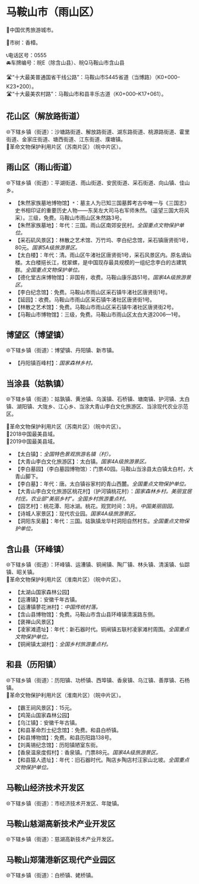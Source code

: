 # 马鞍山市（雨山区）  
🏅中国优秀旅游城市。   
  
🌳市树：香樟。    
  
📞电话区号：0555  
🚘车牌编号：皖E（除含山县）、皖Q马鞍山市含山县  
  
🛣️“十大最美普通国省干线公路”：马鞍山市S445省道（当博路）（K0+000–K23+200）。   
🛣️“十大最美农村路”：马鞍山市和县丰乐古道（K0+000–K17+061）。   

## 花山区（解放路街道）  
🌐下辖乡镇（街道）：沙塘路街道、解放路街道、湖东路街道、桃源路街道、霍里街道、金家庄街道、塘西街道、江东街道、濮塘镇。    
🚩革命文物保护利用片区（苏南片区）（皖中片区）。   

## 雨山区（雨山街道）  
🌐下辖乡镇（街道）：平湖街道、雨山街道、安民街道、采石街道、向山镇、佳山乡。    
  
* 【朱然家族墓地博物馆】`*`：墓主人为已知三国墓葬考古中唯一与《三国志》史书相印证的重要历史人物——东吴左大司马右军师朱然。（遥望三国大将风采）。三级，免费。马鞍山市雨山区朱然路3号。
* 【朱然家族墓地】：年代：三国。雨山区南郊安民村。*全国重点文物保护单位。*  
* 【采石矶风景区】：林散之艺术馆、万竹坞、李白纪念馆，采石镇唐贤街1号，80元。*国家5A级旅游景区。*  
* 【太白楼】：年代：清。雨山区牛渚社区唐贤街1号，采石风景区内。原名谪仙楼。太白楼挹长江，枕翠螺，是中国现存最具规模的一组纪念李白的古建筑群。*全国重点文物保护单位。*  
* 【德化堂古床博物馆】：非国有，收费。马鞍山康乐路51号。*国家4A级旅游景区。*  
* 【李白纪念馆】：免费。马鞍山市雨山区采石镇牛渚社区唐贤街1号。   
* 【延园】：收费。马鞍山市雨山区采石镇牛渚社区唐贤街1号。   
* 【林散之艺术馆】：免费。马鞍山市雨山区采石镇牛渚社区唐贤街2号。   
* 【马鞍山市博物馆】：三级，免费。马鞍山市雨山区太白大道2006—1号。   

## 博望区（博望镇）  
🌐下辖乡镇（街道）：博望镇、丹阳镇、新市镇。  
  
* 【丹阳镇百峰村】：*国家森林乡村。*  

## 当涂县（姑孰镇）  
🌐下辖乡镇（街道）：姑孰镇、黄池镇、乌溪镇、石桥镇、塘南镇、护河镇、太白镇、湖阳镇、大陇乡、江心乡、当涂大青山李白文化旅游区、当涂现代农业示范区。   
  
🚩革命文物保护利用片区（苏南片区）（皖中片区）。   
🏅2018中国最美县域。   
🏅2019中国最美县域。   
  
* 【太白镇】：*全国特色景观旅游名镇（村）。*  
* 【大青山李白文化旅游区】：太白镇。*国家4A级旅游景区。*  
* 【李白墓园】（李白墓园博物馆）：门票40园。马鞍山当涂县太白镇太白村，大青山脚下。   
* 【李白墓】：年代：唐。太白镇谷家村的青山西麓。*全国重点文物保护单位。*  
* 【大青山李白文化旅游区桃花村】（护河镇桃花村）：*国家森林乡村。美丽宜居村庄。农业部“美丽乡村”。全国乡村旅游重点村。*  
* 【园艺村】：桃花潭、阳冰湖。桃花。观赏时间：3月。*中国美丽田园。*  
* 【诗城人家景区】：现代农业园。*国家4A级旅游景区。*  
* 【洞阳东吴墓】：年代：三国。姑孰镇龙华村洞阳自然村东。*全国重点文物保护单位。*  

## 含山县（环峰镇）  
🌐下辖乡镇（街道）：环峰镇、运漕镇、铜闸镇、陶厂镇、林头镇、清溪镇、仙踪镇、昭关镇。    
🚩革命文物保护利用片区（淮南片区）（皖中片区）。   
  
* 【太湖山国家森林公园】  
* 【运漕镇】：安徽千年古镇。   
* 【运漕镇蓼花洲村】：*中国传统村落。*  
* 【含山县博物馆】：免费。马鞍山市含山县环峰镇清溪路东侧。   
* 【褒禅山风景区】  
* 【凌家滩遗址】：年代：新石器时代。铜闸镇五联村凌家滩村周围。*全国重点文物保护单位。*  
* 【铜闸镇太湖村】：*全国乡村旅游重点村。*  

## 和县（历阳镇）  
🌐下辖乡镇（街道）：历阳镇、功桥镇、西埠镇、香泉镇、乌江镇、善厚镇、石杨镇。   
🚩革命文物保护利用片区（淮南片区）（皖中片区）。   
  
* 【霸王祠风景区】：15元。   
* 【鸡笼山国家森林公园】  
* 【乌江镇】：安徽千年古镇。   
* 【和县革命烈士纪念馆】：免费。和县白桥镇。   
* 【和县博物馆】：免费。和县历阳路138号。   
* 【刘禹锡纪念馆】：历阳镇陋室东街。   
* 【香泉温泉度假村】：香泉镇。门票88元。*国家4A级旅游景区。*  
* 【和县猿人遗址】：年代：旧石器时代。陶店乡陶店村汪家山北坡。*全国重点文物保护单位。*  

## 马鞍山经济技术开发区  
🌐下辖乡镇（街道）：市经济技术开发区、年陡镇。  

## 马鞍山慈湖高新技术产业开发区  
🌐下辖乡镇（街道）：慈湖高新技术产业开发区。  

## 马鞍山郑蒲港新区现代产业园区  
🌐下辖乡镇（街道）：白桥镇、姥桥镇。  